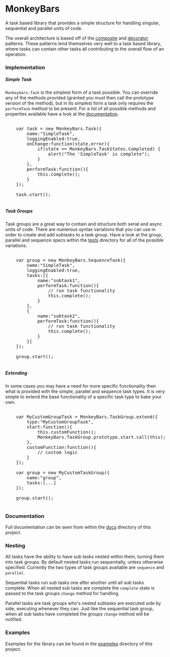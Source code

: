 # MonkeyBars

A task based library that provides a simple structure for handling singular, sequential and parallel units of code. 

The overall architecture is based off of the [composite](http://en.m.wikipedia.org/wiki/Composite%20pattern) and [decorator](http://en.wikipedia.org/wiki/Decorator_pattern) patterns. These patterns lend themselves very well to a task based library, where tasks can contain other tasks all contributing to the overall flow of an operation.

### Implementation

##### Simple Task

`Monkeybars.Task` is the simplest form of a task possible. You can override any of the methods provided (granted you must then call the prototype version of the method), but in its simplest form a task only requires the `performTask` method to be present. For a list of all possible methods and properties available have a look at the [documentation](https://github.com/mcgaryes/monkeybars/tree/master/docs).

<pre>

    var task = new MonkeyBars.Task({
        name:"SimpleTask",
        loggingEnabled:true,
        onChange:function(state,error){
            if(state == MonkeyBars.TaskStates.Completed) {
                alert("The 'SimpleTask' is complete");
            }
        },
        performTask:function(){
            this.complete();
        }
    });

    task.start();

</pre>

##### Task Groups

Task groups are a great way to contain and structure both serial and async units of code. There are numerous syntax variations that you can use in order to create and add subtasks to a task group. Have a look at the group, parallel and sequence specs within the [tests](https://github.com/mcgaryes/monkeybars/tree/master/tests/specs) directory for all of the possible variations.

<pre>

    var group = new MonkeyBars.SequenceTask({
        name:"SimpleTask",
        loggingEnabled:true,
        tasks:[{
            name:"subtask1",
            performTask:function(){
                // run task functionality
                this.complete();
            }
        },
        {
            name:"subtask2",
            performTask:function(){
                // run task functionality
                this.complete();
            }
        }]
    });

    group.start();

</pre>

##### Extending

In some cases you may have a need for more specific functionality then what is provided with the simple, parallel and sequence task types. It is very simple to extend the base functionality of a specific task type to bake your own.

<pre>

    var MyCustomGroupTask = MonkeyBars.TaskGroup.extend({
        type:"MyCustomGroupTask",
        start:function(){
            this.customFunction();
            MonkeyBars.TaskGroup.prototype.start.call(this);
        },
        customFunction:function(){
            // custom logic
        }
    });

    var group = new MyCustomTaskGroup({
        name:"group",
        tasks:[...]
    });

    group.start(); 

</pre>

### Documentation

Full documentation can be seen from within the [docs](https://github.com/mcgaryes/monkeybars/tree/master/docs) directory of this project.

### Nesting

All tasks have the ability to have sub tasks nested within them, turning them into task groups. By default nested tasks run sequentially, unless otherwise specified. Currently the two types of task groups available are `sequence` and `parallel`. 

Sequential tasks run sub tasks one after another until all sub tasks complete. When all nested sub tasks are complete the `complete` state is passed to the task groups `change` method for handling.

Parallel tasks are task groups who's nested subtasks are executed side by side, executing whenever they can. Just like the sequential task group, when all sub tasks have completed the groups `change` method will be notified.

### Examples

Examples for the library can be found in the [examples](https://github.com/mcgaryes/monkeybars/tree/master/examples) directory of this project.
